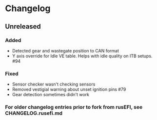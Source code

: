 <!---

How to use this file:
- When making a change to the firmware that users should know about, add it to the
	appropriate section (breaking/added/fixed) in the next release.
- If it's something interesting or breaking, make a post about it on the forum! We want users
	to find out about changes before they have to get help because their car won't start.

Release template (copy/paste this for new release):

## Month 202x Release - "Release Name"

### Breaking Changes
 - 

### Added
 -

### Fixed
 - 

### Removed
 - 

 -->

# Changelog

## Unreleased

### Added
 - Detected gear and wastegate position to CAN format
 - Y axis override for Idle VE table. Helps with idle quality on ITB setups. #94

### Fixed
 - Sensor checker wasn't checking sensors
 - Removed vestigial warning about unset ignition pins #79
 - Gear detection sometimes didn't work

### For older changelog entries prior to fork from rusEFI, see CHANGELOG.rusefi.md
